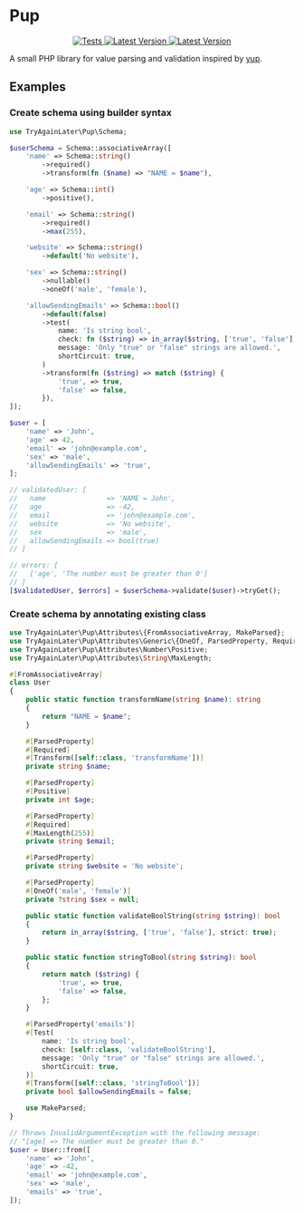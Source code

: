 # Pup

<p align="center">
  <a href="https://github.com/try-again-later/pup/actions/workflows/Tests.yml">
    <img
      src="https://github.com/try-again-later/pup/actions/workflows/Tests.yml/badge.svg"
      alt="Tests"
    >
  </a>
  <a href="https://packagist.org/packages/try-again-later/pup">
    <img
      src="https://img.shields.io/packagist/v/try-again-later/pup"
      alt="Latest Version"
    >
  </a>
  <a href="https://packagist.org/packages/try-again-later/pup">
    <img
      src="https://img.shields.io/packagist/l/try-again-later/pup"
      alt="Latest Version"
    >
  </a>
</p>

A small PHP library for value parsing and validation inspired by
[yup](https://github.com/jquense/yup).

## Examples

### Create schema using builder syntax

```php
use TryAgainLater\Pup\Schema;

$userSchema = Schema::associativeArray([
    'name' => Schema::string()
        ->required()
        ->transform(fn ($name) => "NAME = $name"),

    'age' => Schema::int()
        ->positive(),

    'email' => Schema::string()
        ->required()
        ->max(255),

    'website' => Schema::string()
        ->default('No website'),

    'sex' => Schema::string()
        ->nullable()
        ->oneOf('male', 'female'),

    'allowSendingEmails' => Schema::bool()
        ->default(false)
        ->test(
            name: 'Is string bool',
            check: fn ($string) => in_array($string, ['true', 'false'], strict: true),
            message: 'Only "true" or "false" strings are allowed.',
            shortCircuit: true,
        )
        ->transform(fn ($string) => match ($string) {
            'true', => true,
            'false' => false,
        }),
]);

$user = [
    'name' => 'John',
    'age' => 42,
    'email' => 'john@example.com',
    'sex' => 'male',
    'allowSendingEmails' => 'true',
];

// validatedUser: [
//   name               => 'NAME = John',
//   age                => -42,
//   email              => 'john@example.com',
//   website            => 'No website',
//   sex                => 'male',
//   allowSendingEmails => bool(true)
// ]

// errors: [
//   ['age', 'The number must be greater than 0']
// ]
[$validatedUser, $errors] = $userSchema->validate($user)->tryGet();
```

### Create schema by annotating existing class

```php
use TryAgainLater\Pup\Attributes\{FromAssociativeArray, MakeParsed};
use TryAgainLater\Pup\Attributes\Generic\{OneOf, ParsedProperty, Required, Transform, Test};
use TryAgainLater\Pup\Attributes\Number\Positive;
use TryAgainLater\Pup\Attributes\String\MaxLength;

#[FromAssociativeArray]
class User
{
    public static function transformName(string $name): string
    {
        return "NAME = $name";
    }

    #[ParsedProperty]
    #[Required]
    #[Transform([self::class, 'transformName'])]
    private string $name;

    #[ParsedProperty]
    #[Positive]
    private int $age;

    #[ParsedProperty]
    #[Required]
    #[MaxLength(255)]
    private string $email;

    #[ParsedProperty]
    private string $website = 'No website';

    #[ParsedProperty]
    #[OneOf('male', 'female')]
    private ?string $sex = null;

    public static function validateBoolString(string $string): bool
    {
        return in_array($string, ['true', 'false'], strict: true);
    }

    public static function stringToBool(string $string): bool
    {
        return match ($string) {
            'true', => true,
            'false' => false,
        };
    }

    #[ParsedProperty('emails')]
    #[Test(
        name: 'Is string bool',
        check: [self::class, 'validateBoolString'],
        message: 'Only "true" or "false" strings are allowed.',
        shortCircuit: true,
    )]
    #[Transform([self::class, 'stringToBool'])]
    private bool $allowSendingEmails = false;

    use MakeParsed;
}

// Throws InvalidArgumentException with the following message:
// "[age] => The number must be greater than 0."
$user = User::from([
    'name' => 'John',
    'age' => -42,
    'email' => 'john@example.com',
    'sex' => 'male',
    'emails' => 'true',
]);
```
